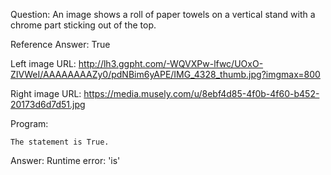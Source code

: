 Question: An image shows a roll of paper towels on a vertical stand with a chrome part sticking out of the top.

Reference Answer: True

Left image URL: http://lh3.ggpht.com/-WQVXPw-lfwc/UOxO-ZIVWeI/AAAAAAAAZy0/pdNBim6yAPE/IMG_4328_thumb.jpg?imgmax=800

Right image URL: https://media.musely.com/u/8ebf4d85-4f0b-4f60-b452-20173d6d7d51.jpg

Program:

```
The statement is True.
```
Answer: Runtime error: 'is'

